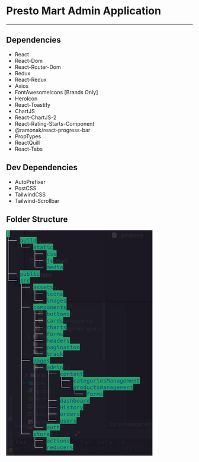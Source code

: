 # Presto Mart Admin Application
___

## Dependencies
* React
* React-Dom
* React-Router-Dom
* Redux
* React-Redux
* Axios
* FontAwesomeIcons [Brands Only]
* HeroIcon
* React-Toastify
* ChartJS
* React-ChartJS-2
* React-Rating-Starts-Component
* @ramonak/react-progress-bar
* PropTypes
* ReactQuill
* React-Tabs

## Dev Dependencies
* AutoPrefixer
* PostCSS
* TailwindCSS
* Tailwind-Scrollbar

## Folder Structure
![img_1.png](img_1.png)